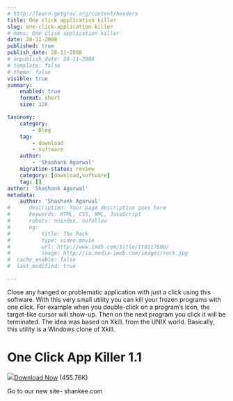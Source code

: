 ```yaml
---
# http://learn.getgrav.org/content/headers
title: One click application killer
slug: one-click-application-killer
# menu: One click application killer
date: 28-11-2008
published: true
publish_date: 28-11-2008
# unpublish_date: 28-11-2008
# template: false
# theme: false
visible: true
summary:
    enabled: true
    format: short
    size: 128

taxonomy:
    category:
        - Blog
    tag:
        - download
        - software
    author:
        - 'Shashank Agarwal'
    migration-status: review
    category: [download,software]
    tag: []
author: 'Shashank Agarwal'
metadata:
    author: 'Shashank Agarwal'
#      description: Your page description goes here
#      keywords: HTML, CSS, XML, JavaScript
#      robots: noindex, nofollow
#      og:
#          title: The Rock
#          type: video.movie
#          url: http://www.imdb.com/title/tt0117500/
#          image: http://ia.media-imdb.com/images/rock.jpg
#  cache_enable: false
#  last_modified: true

---
```


Close any hanged or problematic application with just a click using this software. With this very small utility you can kill your frozen programs with one click. For example when you double-click on a program’s icon, the target-like cursor will show-up. Then on the next program you click it will be terminated. The idea was based on Xkill. from the UNIX world. Basically, this utility is a Windows clone of Xkill.

# One Click App Killer 1.1

 

 [![](http://i.i.com.com/cnwk.1d/i/tron/download/dlNowGrn.gif)](http://dw.com.com/redir?edId=3&siteId=4&oId=3000-2094_4-10654166&ontId=2094_4&spi=4a1e2201b666c8ed52754f176c7a0be6&lop=btn&tag=tdw_dlicon&ltype=dl_dlnow&pid=10660552&mfgId=6288290&merId=6288290&pguid=g8HOeAoPjAQAAEGYKakAAAAX&destUrl=http%3A%2F%2Fwww.download.com%2F3001-2094_4-10660552.html%3Fspi%3D4a1e2201b666c8ed52754f176c7a0be6)[Download Now](http://dw.com.com/redir?edId=3&siteId=4&oId=3000-2094_4-10654166&ontId=2094_4&spi=4a1e2201b666c8ed52754f176c7a0be6&lop=link&tag=tdw_dltext&ltype=dl_dlnow&pid=10660552&mfgId=6288290&merId=6288290&pguid=g8HOeAoPjAQAAEGYKakAAAAX&destUrl=http%3A%2F%2Fwww.download.com%2F3001-2094_4-10660552.html%3Fspi%3D4a1e2201b666c8ed52754f176c7a0be6) (455.76K) 



Go to our new site- shankee.com
